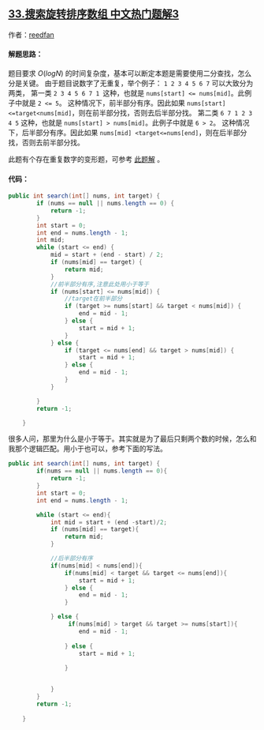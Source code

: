 ## [33.搜索旋转排序数组 中文热门题解3](https://leetcode.cn/problems/search-in-rotated-sorted-array/solutions/100000/ji-bai-liao-9983de-javayong-hu-by-reedfan)

作者：[reedfan](https://leetcode.cn/u/reedfan)

#### 解题思路：
题目要求 $O(logN)$ 的时间复杂度，基本可以断定本题是需要使用二分查找，怎么分是关键。
由于题目说数字了无重复，举个例子：
`1 2 3 4 5 6 7` 可以大致分为两类，
第一类 `2 3 4 5 6 7 1 `这种，也就是 `nums[start] <= nums[mid]`。此例子中就是 `2 <= 5`。
这种情况下，前半部分有序。因此如果 `nums[start] <=target<nums[mid]`，则在前半部分找，否则去后半部分找。
第二类 `6 7 1 2 3 4 5` 这种，也就是 `nums[start] > nums[mid]`。此例子中就是 `6 > 2`。
这种情况下，后半部分有序。因此如果 `nums[mid] <target<=nums[end]`，则在后半部分找，否则去前半部分找。

此题有个存在重复数字的变形题，可参考 [此题解](https://leetcode-cn.com/problems/search-in-rotated-sorted-array-ii/solution/zai-javazhong-ji-bai-liao-100de-yong-hu-by-reedfan/) 。
#### 代码：


```Java [-Java]
public int search(int[] nums, int target) {
        if (nums == null || nums.length == 0) {
            return -1;
        }
        int start = 0;
        int end = nums.length - 1;
        int mid;
        while (start <= end) {
            mid = start + (end - start) / 2;
            if (nums[mid] == target) {
                return mid;
            }
            //前半部分有序,注意此处用小于等于
            if (nums[start] <= nums[mid]) {
                //target在前半部分
                if (target >= nums[start] && target < nums[mid]) {
                    end = mid - 1;
                } else {
                    start = mid + 1;
                }
            } else {
                if (target <= nums[end] && target > nums[mid]) {
                    start = mid + 1;
                } else {
                    end = mid - 1;
                }
            }

        }
        return -1;

    }
```

很多人问，那里为什么是小于等于。其实就是为了最后只剩两个数的时候，怎么和我那个逻辑匹配。用小于也可以，参考下面的写法。
```Java [-Java]
public int search(int[] nums, int target) {
        if(nums == null || nums.length == 0){
            return -1;
        }
        int start = 0;
        int end = nums.length - 1;

        while (start <= end){
            int mid = start + (end -start)/2;
            if (nums[mid] == target){
                return mid;
            }

            //后半部分有序
            if(nums[mid] < nums[end]){
                if(nums[mid] < target && target <= nums[end]){
                    start = mid + 1;
                } else {
                    end = mid - 1;
                }

            } else {
                 if(nums[mid] > target && target >= nums[start]){
                    end = mid - 1;
                    
                } else {
                    start = mid + 1;
                    
                }


            }
        }
        return -1;
        
    }
```

